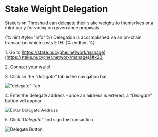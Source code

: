 # Stake Weight Delegation

Stakers on Threshold can delegate their stake weights to themselves or a third party for voting on governance proposals.

{% hint style="info" %}
Delegation is accomplished via an on-chain transaction which costs ETH.
{% endhint %}

1. Go to [https://stake.nucypher.network/manage](https://stake.nucypher.network/manage)&#x20;

2\. Connect your wallet

3\. Click on the _"delegate"_ tab in the navigation bar

!["delegate" Tab](../../../.gitbook/assets/gov-stake-delegate-tab.jpeg)

4\. Enter the delegate address - once an address is entered, a _“Delegate”_ button will appear

![Enter Delegate Address](../../../.gitbook/assets/gov-stake-enter-delegate.jpeg)

5\. Click _"Delegate"_ and sign the transaction.

![Delegate Button](../../../.gitbook/assets/gov-stake-delegate.jpeg)
